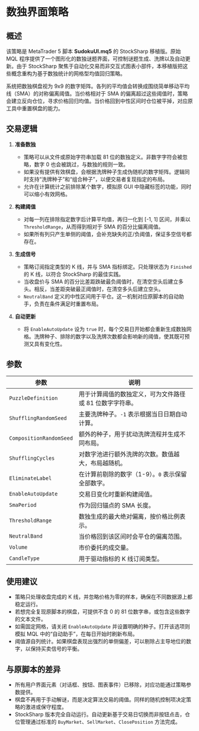# 数独界面策略

## 概述

该策略是 MetaTrader 5 脚本 **SudokuUI.mq5** 的 StockSharp 移植版。原始 MQL 程序提供了一个图形化的数独谜题界面，可控制谜题生成、洗牌以及自动更新。由于 StockSharp 聚焦于自动化交易而非交互式图表小部件，本移植版把这些概念重构为基于数独统计的网格型均值回归策略。

系统把数独棋盘视为 9x9 的数字矩阵。各列的平均值会转换成围绕简单移动平均线（SMA）的对称偏离阈值。当价格相对于 SMA 的偏离超过这些阈值时，策略会建立反向仓位，寻求价格回归均值。当价格回到中性区间时仓位被平掉，对应原工具中重置棋盘的能力。

## 交易逻辑

1. **准备数独**
   - 策略可以从文件或原始字符串加载 81 位的数独定义。非数字字符会被忽略，数字 0 也会被跳过，与数独的规则一致。
   - 如果没有提供有效棋盘，会根据洗牌种子生成伪随机的数字矩阵。逻辑同时支持“洗牌种子”和“组合种子”，以便交易者复现指定的布局。
   - 允许在计算统计之前排除某个数字，模拟原 GUI 中隐藏标签的功能，同时可以缩小有效网格。

2. **构建阈值**
   - 对每一列在排除指定数字后计算平均值，再归一化到 [-1, 1] 区间，并乘以 `ThresholdRange`，从而得到相对于 SMA 的百分比偏离阈值。
   - 如果所有列只产生单侧的阈值，会补充缺失的正/负阈值，保证多空信号都存在。

3. **生成信号**
   - 策略订阅指定类型的 K 线，并与 SMA 指标绑定。只处理状态为 `Finished` 的 K 线，以符合 StockSharp 的最佳实践。
   - 当收盘价与 SMA 的百分比差距跌破最负阈值时，在清空空头后建立多头。相反，当差距突破最正阈值时，在清空多头后建立空头。
   - `NeutralBand` 定义的中性区间用于平仓。这一机制对应原脚本的自动助手，负责在条件满足时重置布局。

4. **自动更新**
   - 将 `EnableAutoUpdate` 设为 `true` 时，每个交易日开始都会重新生成数独网格。洗牌种子、排除的数字以及洗牌次数都会影响新的阈值，使其既可预测又具有变化性。

## 参数

| 参数 | 说明 |
|------|------|
| `PuzzleDefinition` | 用于计算阈值的数独定义，可为文件路径或 81 位数字字符串。 |
| `ShufflingRandomSeed` | 主要洗牌种子。`-1` 表示根据当日日期自动计算。 |
| `CompositionRandomSeed` | 额外的种子，用于扰动洗牌流程并生成不同布局。 |
| `ShufflingCycles` | 对数字池进行额外洗牌的次数。数值越大，布局越随机。 |
| `EliminateLabel` | 在计算前剔除的数字（1-9）。`0` 表示保留全部数字。 |
| `EnableAutoUpdate` | 交易日变化时重新构建阈值。 |
| `SmaPeriod` | 作为回归锚点的 SMA 长度。 |
| `ThresholdRange` | 数独生成的最大绝对偏离，按价格比例表示。 |
| `NeutralBand` | 当价格回到该区间时会平仓的偏离范围。 |
| `Volume` | 市价委托的成交量。 |
| `CandleType` | 用于驱动指标的 K 线订阅类型。 |

## 使用建议

- 策略只处理收盘完成的 K 线，并忽略价格为零的样本，确保在不同数据源上都稳定运行。
- 若想完全复现原脚本的棋盘，可提供不含 0 的 81 位数字串，或包含这些数字的文本文件。
- 如需固定网格，请关闭 `EnableAutoUpdate` 并设置明确的种子。打开该选项则模拟 MQL 中的“自动助手”，在每日开始时刷新布局。
- 阈值源自列统计。如果棋盘表现出强烈的单侧偏差，可以剔除占主导地位的数字，以保持买卖信号的平衡。

## 与原脚本的差异

- 所有用户界面元素（对话框、按钮、图表事件）已移除，对应功能通过策略参数提供。
- 棋盘不再用于手动解谜，而是决定算法交易的阈值。同样的随机控制项决定策略的激进或保守程度。
- StockSharp 版本完全自动运行。自动更新基于交易日切换而非按钮点击，仓位管理通过标准的 `BuyMarket`、`SellMarket`、`ClosePosition` 方法完成。

